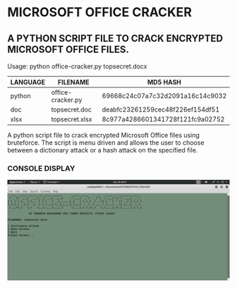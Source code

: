 # MICROSOFT OFFICE CRACKER
## A PYTHON SCRIPT FILE TO CRACK ENCRYPTED MICROSOFT OFFICE FILES.

Usage: python office-cracker.py topsecret.docx

| LANGUAGE | FILENAME          | MD5 HASH                         |
|--------  |---------          |---------                         |
| python   | office-cracker.py | 69668c24c07a7c32d2091a16c14c9032 |
| doc      | topsecret.doc     | deabfc23261259cec48f226ef154df51 |
| xlsx     | topsecret.xlsx    | 8c977a4286601341728f121fc9a02752 |

A python script file to crack encrypted Microsoft Office files using bruteforce. The script is menu driven and allows the user to choose between a dictionary attack or a hash attack on the specified file.

### CONSOLE DISPLAY
![Screenshot](picture1.png)
